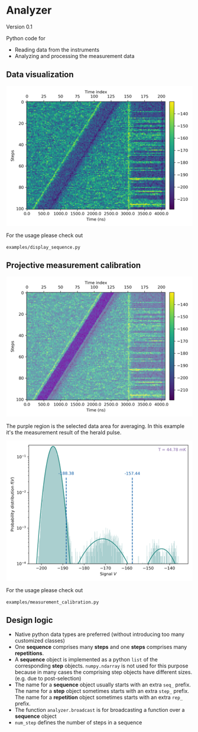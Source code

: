 # Analyzer
Version  0.1

Python code for

* Reading data from the instruments
* Analyzing and processing the measurement data

## Data visualization

<img src="images/quantum_trajectory_sequence.png" width="600">

For the usage please check out

`examples/display_sequence.py`

## Projective measurement calibration

<img src="images/averaging_region.png" width="600">

The purple region is the selected data area for averaging. In this example it's the measurement result of the herald pulse.

<img src="images/measurement_calibration.png" width="600">

For the usage please check out

`examples/measurement_calibration.py`

## Design logic

* Native python data types are preferred (without introducing too many customized classes)
* One **sequence** comprises many **steps** and one **steps** comprises many **repetitions**.
* A **sequence** object is implemented as a python `list` of the corresponding **step** objects. `numpy.ndarray` is not used for this purpose because in many cases the comprising step objects have different sizes. (e.g. due to post-selection)
* The name for a **sequence** object usually starts with an extra `seq_` prefix. The name for a **step** object sometimes starts with an extra `step_` prefix. The name for a **repetition** object sometimes starts with an extra `rep_` prefix.
* The function `analyzer.broadcast` is for broadcasting a function over a **sequence** object
* `num_step` defines the number of steps in a sequence
